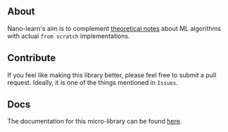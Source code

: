 ## About
Nano-learn's aim is to complement [theoretical notes](https://ludekcizinsky.notion.site/88c6769e75bb4b84b2dc5cc3f6668f2e?v=c8a2f31736b54019838b2fd82ec30e63) about ML algorithms with
actual `from scratch` implementations.

## Contribute
If you feel like making this library better, please feel free to submit a pull
request. Ideally, it is one of the things mentioned in `Issues`.

## Docs
The documentation for this micro-library can be found [here](https://nano-learn.readthedocs.io/en/latest/index.html).

